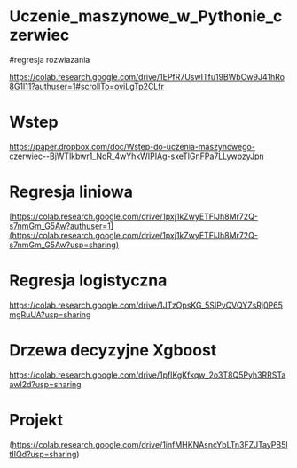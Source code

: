 # Uczenie_maszynowe_w_Pythonie_czerwiec


#regresja rozwiazania

https://colab.research.google.com/drive/1EPfR7UswITfu19BWbOw9J41hRo8G1l11?authuser=1#scrollTo=oviLgTp2CLfr


# Wstep 

https://paper.dropbox.com/doc/Wstep-do-uczenia-maszynowego-czerwiec--BjWTlkbwr1_NoR_4wYhkWIPIAg-sxeTlGnFPa7LLywpzyJpn



# Regresja liniowa 
[https://colab.research.google.com/drive/1pxj1kZwyETFlJh8Mr72Q-s7nmGm_G5Aw?authuser=1](https://colab.research.google.com/drive/1pxj1kZwyETFlJh8Mr72Q-s7nmGm_G5Aw?usp=sharing)

# Regresja logistyczna

https://colab.research.google.com/drive/1JTzOpsKG_5SIPyQVQYZsRj0P65mgRuUA?usp=sharing


# Drzewa decyzyjne Xgboost

[https://colab.research.google.com/drive/1pflKgKfkqw_2o3T8Q5Pyh3RRSTaawl2d?usp=sharing
](https://colab.research.google.com/drive/1pflKgKfkqw_2o3T8Q5Pyh3RRSTaawl2d?usp=sharing)

# Projekt

(https://colab.research.google.com/drive/1infMHKNAsncYbLTn3FZJTayPB5ltIIQd?usp=sharing)
